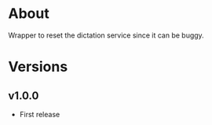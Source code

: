 # About

Wrapper to reset the dictation service since it can be buggy.

# Versions

## v1.0.0

- First release
